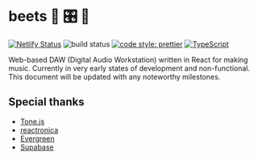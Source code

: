 # beets 🥁 🎛️ 🎹

[![Netlify Status](https://api.netlify.com/api/v1/badges/577171ad-5dab-42f6-9f2e-8a4088452771/deploy-status)](https://app.netlify.com/sites/beets/deploys)
![build status](https://github.com/brandongregoryscott/beets/actions/workflows/build.yaml/badge.svg)
[![code style: prettier](https://img.shields.io/badge/code_style-prettier-ff69b4.svg?style=flat-square)](https://github.com/prettier/prettier)
[![TypeScript](https://img.shields.io/badge/%3C%2F%3E-TypeScript-%230074c1.svg)](http://www.typescriptlang.org/)

Web-based DAW (Digital Audio Workstation) written in React for making music. Currently in very early
states of development and non-functional. This document will be updated with any noteworthy milestones.

## Special thanks

-   [Tone.js](https://github.com/Tonejs/Tone.js)
-   [reactronica](https://github.com/unkleho/reactronica)
-   [Evergreen](https://github.com/segmentio/evergreen)
-   [Supabase](https://github.com/supabase/supabase)
